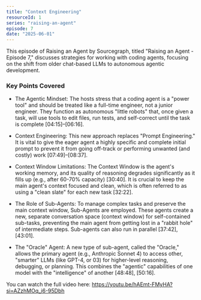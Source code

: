 ```yaml
---
title: "Context Engineering"
resourceId: 1
series: "raising-an-agent"
episode: 7
date: "2025-06-01"
---
```


This episode of Raising an Agent by Sourcegraph, titled "Raising an Agent - Episode 7," discusses strategies for working with coding agents, focusing on the shift from older chat-based LLMs to autonomous agentic development.

### Key Points Covered

- The Agentic Mindset: The hosts stress that a coding agent is a "power tool" and should be treated like a full-time engineer, not a junior engineer. They function as autonomous "little robots" that, once given a task, will use tools to edit files, run tests, and self-correct until the task is complete [04:15]–[06:16].

- Context Engineering: This new approach replaces "Prompt Engineering." It is vital to give the eager agent a highly specific and complete initial prompt to prevent it from going off-track or performing unwanted (and costly) work [07:49]–[08:37].

- Context Window Limitations: The Context Window is the agent's working memory, and its quality of reasoning degrades significantly as it fills up (e.g., after 60-70% capacity) [30:40]. It is crucial to keep the main agent's context focused and clean, which is often referred to as using a "clean slate" for each new task [32:22].

- The Role of Sub-Agents: To manage complex tasks and preserve the main context window, Sub-Agents are employed. These agents create a new, separate conversation space (context window) for self-contained sub-tasks, preventing the main agent from getting lost in a "rabbit hole" of intermediate steps. Sub-agents can also run in parallel [37:42], [43:01].

- The "Oracle" Agent: A new type of sub-agent, called the "Oracle," allows the primary agent (e.g., Anthropic Sonnet 4) to access other, "smarter" LLMs (like GPT-4, or 03) for higher-level reasoning, debugging, or planning. This combines the "agentic" capabilities of one model with the "intelligence" of another [48:48], [50:16].

You can watch the full video here: <https://youtu.be/hAEmt-FMyHA?si=AZzhMOq_i6-95Dbh>
